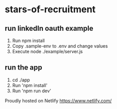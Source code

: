 # stars-of-recruitment

## run linkedIn oauth example

1. Run npm install
2. Copy .sample-env to .env and change values
3. Execute node ./example/server.js

## run the app

1. cd ./app
2. Run 'npm install'
3. Run 'npm run dev'


Proudly hosted on Netlify https://www.netlify.com/
